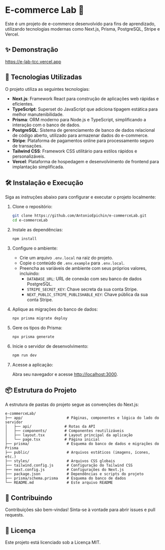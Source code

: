 
# E-commerce Lab 🧪

Este é um projeto de e-commerce desenvolvido para fins de aprendizado, utilizando tecnologias modernas como Next.js, Prisma, PostgreSQL, Stripe e Vercel.

## ✨ Demonstração

https://e-lab-tcc.vercel.app

## 🚀 Tecnologias Utilizadas

O projeto utiliza as seguintes tecnologias:

- **Next.js**: Framework React para construção de aplicações web rápidas e eficientes.
- **TypeScript**: Superset do JavaScript que adiciona tipagem estática para melhor manutenibilidade.
- **Prisma**: ORM moderno para Node.js e TypeScript, simplificando a interação com o banco de dados.
- **PostgreSQL**: Sistema de gerenciamento de banco de dados relacional de código aberto, utilizado para armazenar dados do e-commerce.
- **Stripe**: Plataforma de pagamentos online para processamento seguro de transações.
- **Tailwind CSS**: Framework CSS utilitário para estilos rápidos e personalizáveis.
- **Vercel**: Plataforma de hospedagem e desenvolvimento de frontend para implantação simplificada.

## 🛠️ Instalação e Execução

Siga as instruções abaixo para configurar e executar o projeto localmente:

1. Clone o repositório:

    ```bash
    git clone https://github.com/AntonioEpichin/e-commerceLab.git
    cd e-commerceLab
    ```

2. Instale as dependências:

    ```bash
    npm install
    ```

3. Configure o ambiente:

    - Crie um arquivo `.env.local` na raiz do projeto.
    - Copie o conteúdo de `.env.example` para `.env.local`.
    - Preencha as variáveis de ambiente com seus próprios valores, incluindo:
        - `DATABASE_URL`: URL de conexão com seu banco de dados PostgreSQL.
        - `STRIPE_SECRET_KEY`: Chave secreta da sua conta Stripe.
        - `NEXT_PUBLIC_STRIPE_PUBLISHABLE_KEY`: Chave pública da sua conta Stripe.

4. Aplique as migrações do banco de dados:

    ```bash
    npx prisma migrate deploy
    ```

5. Gere os tipos do Prisma:

    ```bash
    npx prisma generate
    ```

6. Inicie o servidor de desenvolvimento:

    ```bash
    npm run dev
    ```

7. Acesse a aplicação:

    Abra seu navegador e acesse [http://localhost:3000](http://localhost:3000).

## 📦 Estrutura do Projeto

A estrutura de pastas do projeto segue as convenções do Next.js:

```
e-commerceLab/
├── app/                    # Páginas, componentes e lógica do lado do servidor
│   ├── api/               # Rotas da API
│   ├── components/        # Componentes reutilizáveis
│   ├── layout.tsx         # Layout principal da aplicação
│   └── page.tsx           # Página inicial
├── prisma/                 # Esquema do banco de dados e migrações do Prisma
├── public/                 # Arquivos estáticos (imagens, ícones, etc.)
├── styles/                 # Arquivos CSS globais
├── tailwind.config.js      # Configuração do Tailwind CSS
├── next.config.js          # Configurações do Next.js
├── package.json            # Dependências e scripts do projeto
├── prisma/schema.prisma    # Esquema do banco de dados
└── README.md               # Este arquivo README
```

## 🤝 Contribuindo

Contribuições são bem-vindas! Sinta-se à vontade para abrir issues e pull requests.

## 📄 Licença

Este projeto está licenciado sob a Licença MIT.
